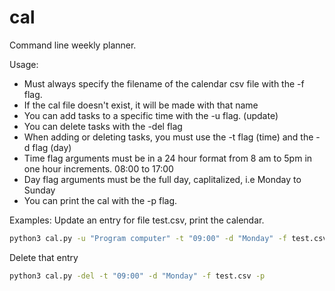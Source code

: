 # cal
Command line weekly planner.

Usage: 
- Must always specify the filename of the calendar csv file with the -f flag. 
- If the cal file doesn't exist, it will be made with that name
- You can add tasks to a specific time with the -u flag. (update)
- You can delete tasks with the -del flag
- When adding or deleting tasks, you must use the -t flag (time) and the -d flag (day)
- Time flag arguments must be in a 24 hour format from 8 am to 5pm in one hour increments. 08:00 to 17:00
- Day flag arguments must be the full day, caplitalized, i.e Monday to Sunday
- You can print the cal with the -p flag.

Examples:
Update an entry for file test.csv, print the calendar.
```Bash 
python3 cal.py -u "Program computer" -t "09:00" -d "Monday" -f test.csv -p
```
Delete that entry
```Bash
python3 cal.py -del -t "09:00" -d "Monday" -f test.csv -p
```
